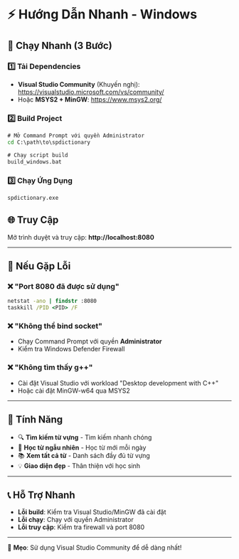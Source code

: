 # ⚡ Hướng Dẫn Nhanh - Windows

## 🚀 Chạy Nhanh (3 Bước)

### 1️⃣ Tải Dependencies
- **Visual Studio Community** (Khuyến nghị): https://visualstudio.microsoft.com/vs/community/
- Hoặc **MSYS2 + MinGW**: https://www.msys2.org/

### 2️⃣ Build Project
```cmd
# Mở Command Prompt với quyền Administrator
cd C:\path\to\spdictionary

# Chạy script build
build_windows.bat
```

### 3️⃣ Chạy Ứng Dụng
```cmd
spdictionary.exe
```

## 🌐 Truy Cập
Mở trình duyệt và truy cập: **http://localhost:8080**

---

## 🔧 Nếu Gặp Lỗi

### ❌ "Port 8080 đã được sử dụng"
```cmd
netstat -ano | findstr :8080
taskkill /PID <PID> /F
```

### ❌ "Không thể bind socket"
- Chạy Command Prompt với quyền **Administrator**
- Kiểm tra Windows Defender Firewall

### ❌ "Không tìm thấy g++"
- Cài đặt Visual Studio với workload "Desktop development with C++"
- Hoặc cài đặt MinGW-w64 qua MSYS2

---

## 📱 Tính Năng
- 🔍 **Tìm kiếm từ vựng** - Tìm kiếm nhanh chóng
- 🎲 **Học từ ngẫu nhiên** - Học từ mới mỗi ngày  
- 📚 **Xem tất cả từ** - Danh sách đầy đủ từ vựng
- 💡 **Giao diện đẹp** - Thân thiện với học sinh

---

## 📞 Hỗ Trợ Nhanh
- **Lỗi build**: Kiểm tra Visual Studio/MinGW đã cài đặt
- **Lỗi chạy**: Chạy với quyền Administrator
- **Lỗi truy cập**: Kiểm tra firewall và port 8080

---

🎯 **Mẹo**: Sử dụng Visual Studio Community để dễ dàng nhất!
